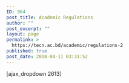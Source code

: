 ```yaml
---
ID: 964
post_title: Academic Regulations
author: ""
post_excerpt: ""
layout: page
permalink: >
  https://tecn.ac.bd/academic/regulations-2
published: true
post_date: 2018-04-11 03:31:52
---
```

[ajax_dropdown 2613]